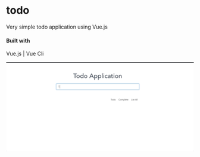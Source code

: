 # todo

 Very simple todo application using Vue.js

 #### Built with
 Vue.js | Vue Cli

 ![todo](/todo-vue.gif)
